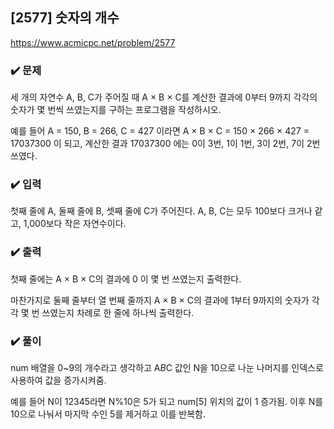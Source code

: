## [2577] 숫자의 개수
https://www.acmicpc.net/problem/2577

### ✔️ 문제
세 개의 자연수 A, B, C가 주어질 때 A × B × C를 계산한 결과에 0부터 9까지 각각의 숫자가 몇 번씩 쓰였는지를 구하는 프로그램을 작성하시오.

예를 들어 A = 150, B = 266, C = 427 이라면 A × B × C = 150 × 266 × 427 = 17037300 이 되고, 계산한 결과 17037300 에는 0이 3번, 1이 1번, 3이 2번, 7이 2번 쓰였다.

### ✔️ 입력
첫째 줄에 A, 둘째 줄에 B, 셋째 줄에 C가 주어진다. A, B, C는 모두 100보다 크거나 같고, 1,000보다 작은 자연수이다.

### ✔️ 출력
첫째 줄에는 A × B × C의 결과에 0 이 몇 번 쓰였는지 출력한다. 

마찬가지로 둘째 줄부터 열 번째 줄까지 A × B × C의 결과에 1부터 9까지의 숫자가 각각 몇 번 쓰였는지 차례로 한 줄에 하나씩 출력한다.

### ✔️ 풀이
num 배열을 0~9의 개수라고 생각하고 A*B*C 값인 N을 10으로 나눈 나머지를 인덱스로 사용하여 값을 증가시켜줌.

예를 들어 N이 12345라면 N%10은 5가 되고 num[5] 위치의 값이 1 증가됨. 이후 N를 10으로 나눠서 마지막 수인 5를 제거하고 이를 반복함.
